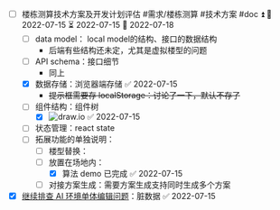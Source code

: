 - [ ] 楼栋测算技术方案及开发计划评估 #需求/楼栋测算 #技术方案 #doc ⏫ 🛫 2022-07-15 ⏳ 2022-07-15 📅 2022-07-18
	- [ ] data model： local model的结构、接口的数据结构
		- 后端有些结构还未定，尤其是虚拟楼型的问题
	- [ ] API schema：接口细节
		- 同上
	- [x] 数据存储：浏览器端存储 ✅ 2022-07-15
		- ~~提示框需要存 localStorage：讨论了一下，默认不存了~~
	- [ ] 组件结构：组件树
		- [x] ![draw.io](https://wiki.xkool.org/download/attachments/107512521/buildingCompositionCalculation.drawio.2022-07-15.png?version=1&modificationDate=1657883236246&api=v2) ✅ 2022-07-15
	- [ ] 状态管理：react state
	- [ ] 拓展功能的单独说明：
		- [ ] 楼型替换：
		- [ ] 放置在场地内：
			- [x] 算法 demo 已完成 ✅ 2022-07-15
		- [ ] 对接方案生成：需要方案生成支持同时生成多个方案
- [x] [继续排查 AI 环境单体编辑问题](2022-07-14.303th.Thur.md#^4d926d)：脏数据 ✅ 2022-07-15